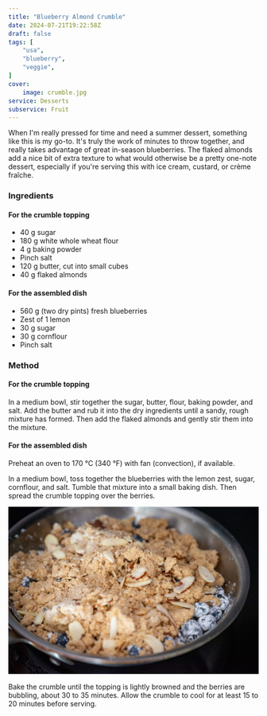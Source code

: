 ```yaml
---
title: "Blueberry Almond Crumble"
date: 2024-07-21T19:22:58Z
draft: false
tags: [
    "usa",
    "blueberry",
    "veggie",
]
cover:
    image: crumble.jpg
service: Desserts
subservice: Fruit
---
```


When I'm really pressed for time and need a summer dessert, something like this is my go-to. It's truly the work of minutes to throw together, and really takes advantage of great in-season blueberries. The flaked almonds add a nice bit of extra texture to what would otherwise be a pretty one-note dessert, especially if you're serving this with ice cream, custard, or crème fraîche.

### Ingredients

#### For the crumble topping

* 40 g sugar
* 180 g white whole wheat flour
* 4 g baking powder
* Pinch salt
* 120 g butter, cut into small cubes
* 40 g flaked almonds

#### For the assembled dish

* 560 g (two dry pints) fresh blueberries
* Zest of 1 lemon
* 30 g sugar
* 30 g cornflour
* Pinch salt

### Method

#### For the crumble topping

In a medium bowl, stir together the sugar, butter, flour, baking powder, and salt. Add the butter and rub it into the dry ingredients until a sandy, rough mixture has formed. Then add the flaked almonds and gently stir them into the mixture.

#### For the assembled dish

Preheat an oven to 170 °C (340 °F) with fan (convection), if available.

In a medium bowl, toss together the blueberries with the lemon zest, sugar, cornflour, and salt. Tumble that mixture into a small baking dish. Then spread the crumble topping over the berries.

![Assembled crumble](assembled.jpg)

Bake the crumble until the topping is lightly browned and the berries are bubbling, about 30 to 35 minutes. Allow the crumble to cool for at least 15 to 20 minutes before serving.
